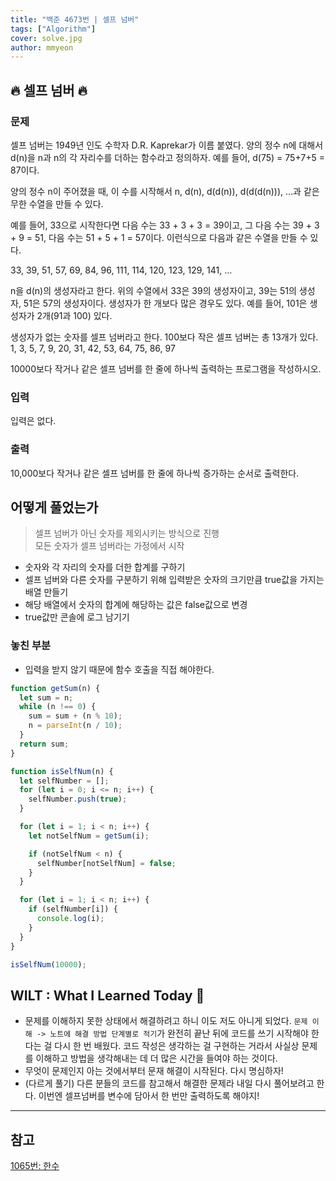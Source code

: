 ```yaml
---
title: "백준 4673번 | 셀프 넘버"
tags: ["Algorithm"]
cover: solve.jpg
author: mmyeon
---
```


## 🔥 셀프 넘버 🔥

### 문제

셀프 넘버는 1949년 인도 수학자 D.R. Kaprekar가 이름 붙였다. 양의 정수 n에 대해서 d(n)을 n과 n의 각 자리수를 더하는 함수라고 정의하자. 예를 들어, d(75) = 75+7+5 = 87이다.

양의 정수 n이 주어졌을 때, 이 수를 시작해서 n, d(n), d(d(n)), d(d(d(n))), ...과 같은 무한 수열을 만들 수 있다.

예를 들어, 33으로 시작한다면 다음 수는 33 + 3 + 3 = 39이고, 그 다음 수는 39 + 3 + 9 = 51, 다음 수는 51 + 5 + 1 = 57이다. 이런식으로 다음과 같은 수열을 만들 수 있다.

33, 39, 51, 57, 69, 84, 96, 111, 114, 120, 123, 129, 141, ...

n을 d(n)의 생성자라고 한다. 위의 수열에서 33은 39의 생성자이고, 39는 51의 생성자, 51은 57의 생성자이다. 생성자가 한 개보다 많은 경우도 있다. 예를 들어, 101은 생성자가 2개(91과 100) 있다.

생성자가 없는 숫자를 셀프 넘버라고 한다. 100보다 작은 셀프 넘버는 총 13개가 있다. 1, 3, 5, 7, 9, 20, 31, 42, 53, 64, 75, 86, 97

10000보다 작거나 같은 셀프 넘버를 한 줄에 하나씩 출력하는 프로그램을 작성하시오.

### 입력

입력은 없다.

### 출력

10,000보다 작거나 같은 셀프 넘버를 한 줄에 하나씩 증가하는 순서로 출력한다.

## 어떻게 풀었는가

> 셀프 넘버가 아닌 숫자를 제외시키는 방식으로 진행<br>
> 모든 숫자가 셀프 넘버라는 가정에서 시작

- 숫자와 각 자리의 숫자를 더한 합계를 구하기
- 셀프 넘버와 다른 숫자를 구분하기 위해 입력받은 숫자의 크기만큼 true값을 가지는 배열 만들기
- 해당 배열에서 숫자의 합계에 해당하는 값은 false값으로 변경
- true값만 콘솔에 로그 남기기

### 놓친 부분

- 입력을 받지 않기 때문에 함수 호출을 직접 해야한다.

```js
function getSum(n) {
  let sum = n;
  while (n !== 0) {
    sum = sum + (n % 10);
    n = parseInt(n / 10);
  }
  return sum;
}

function isSelfNum(n) {
  let selfNumber = [];
  for (let i = 0; i <= n; i++) {
    selfNumber.push(true);
  }

  for (let i = 1; i < n; i++) {
    let notSelfNum = getSum(i);

    if (notSelfNum < n) {
      selfNumber[notSelfNum] = false;
    }
  }

  for (let i = 1; i < n; i++) {
    if (selfNumber[i]) {
      console.log(i);
    }
  }
}

isSelfNum(10000);
```

## WILT : What I Learned Today 🤔

- 문제를 이해하지 못한 상태에서 해결하려고 하니 이도 저도 아니게 되었다. `문제 이해 -> 노트에 해결 방법 단계별로 적기`가 완전히 끝난 뒤에 코드를 쓰기 시작해야 한다는 걸 다시 한 번 배웠다. 코드 작성은 생각하는 걸 구현하는 거라서 사실상 문제를 이해하고 방법을 생각해내는 데 더 많은 시간을 들여야 하는 것이다.
- 무엇이 문제인지 아는 것에서부터 문재 해결이 시작된다. 다시 명심하자!
- (다르게 풀기) 다른 분들의 코드를 참고해서 해결한 문제라 내일 다시 풀어보려고 한다. 이번엔 셀프넘버를 변수에 담아서 한 번만 출력하도록 해야지!

---

## 참고

[1065번: 한수](https://www.acmicpc.net/problem/1065)
